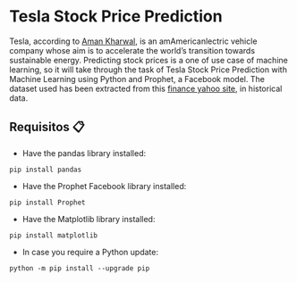# Tesla Stock Price Prediction
Tesla, according to [Aman Kharwal](https://medium.com/@amankharwal), is an amAmericanlectric vehicle company whose aim is to accelerate the world’s transition towards sustainable energy. Predicting stock prices is a one of use case of machine learning, so it will take through the task of Tesla Stock Price Prediction with Machine Learning using Python and Prophet, a Facebook model. The dataset used has been extracted from this [finance yahoo site](https://finance.yahoo.com/quote/TSLA/history?p=TSLA), in historical data.

## Requisitos 📋

* Have the pandas library installed:
<!--sec data-title="Prompt: OS X and Linux" data-id="OSX_Linux_prompt" data-collapse=true ces-->
    pip install pandas
<!--endsec-->

* Have the Prophet Facebook library installed:
<!--sec data-title="Prompt: OS X and Linux" data-id="OSX_Linux_prompt" data-collapse=true ces-->
    pip install Prophet
<!--endsec-->

* Have the Matplotlib library installed:
<!--sec data-title="Prompt: OS X and Linux" data-id="OSX_Linux_prompt" data-collapse=true ces-->
    pip install matplotlib
<!--endsec-->

* In case you require a Python update:
<!--sec data-title="Prompt: OS X and Linux" data-id="OSX_Linux_prompt" data-collapse=true ces-->
    python -m pip install --upgrade pip
<!--endsec-->
